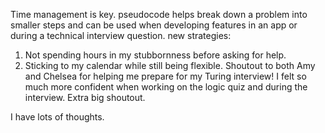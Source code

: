 Time management is key.
pseudocode helps break down a problem into smaller steps and can be used when developing features in an app or during a technical interview question.
new strategies:
1. Not spending hours in my stubbornness before asking for help.
2. Sticking to my calendar while still being flexible.
Shoutout to both Amy and Chelsea for helping me prepare for my Turing interview! I felt so much more confident when working on the logic quiz and during the interview. Extra big shoutout.  


I have lots of thoughts.
